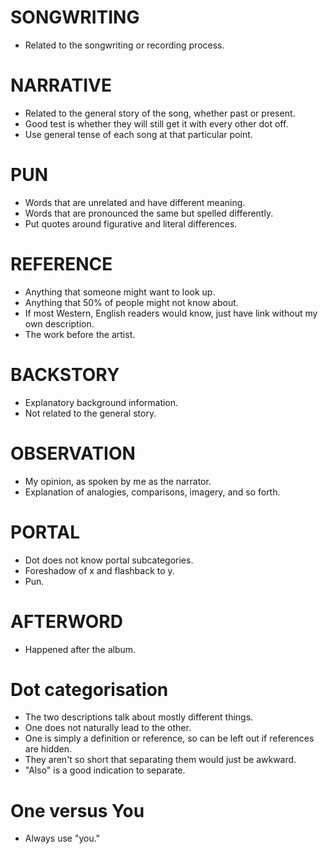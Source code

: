 # SONGWRITING
* Related to the songwriting or recording process.

# NARRATIVE
* Related to the general story of the song, whether past or present.
* Good test is whether they will still get it with every other dot off.
* Use general tense of each song at that particular point.

# PUN
* Words that are unrelated and have different meaning.
* Words that are pronounced the same but spelled differently.
* Put quotes around figurative and literal differences.

# REFERENCE
* Anything that someone might want to look up.
* Anything that 50% of people might not know about.
* If most Western, English readers would know, just have link without my own description.
* The work before the artist.

# BACKSTORY
* Explanatory background information.
* Not related to the general story.

# OBSERVATION
* My opinion, as spoken by me as the narrator.
* Explanation of analogies, comparisons, imagery, and so forth.

# PORTAL
* Dot does not know portal subcategories.
* Foreshadow of x and flashback to y.
* Pun.

# AFTERWORD
* Happened after the album.

# Dot categorisation
* The two descriptions talk about mostly different things.
* One does not naturally lead to the other.
* One is simply a definition or reference, so can be left out if references are hidden.
* They aren't so short that separating them would just be awkward.
* "Also" is a good indication to separate.

# One versus You
* Always use "you."
